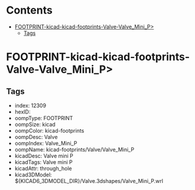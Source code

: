



Contents
========

* [FOOTPRINT-kicad-kicad-footprints-Valve-Valve_Mini_P>](#footprint-kicad-kicad-footprints-valve-valve_mini_p)
	* [Tags](#tags)

# FOOTPRINT-kicad-kicad-footprints-Valve-Valve_Mini_P>

## Tags

- index: 12309
- hexID: 
- oompType: FOOTPRINT
- oompSize: kicad
- oompColor: kicad-footprints
- oompDesc: Valve
- oompIndex: Valve_Mini_P
- oompName: kicad-footprints/Valve/Valve_Mini_P
- kicadDesc: Valve mini P
- kicadTags: Valve mini P
- kicadAttr: through_hole
- kicad3DModel: ${KICAD6_3DMODEL_DIR}/Valve.3dshapes/Valve_Mini_P.wrl

